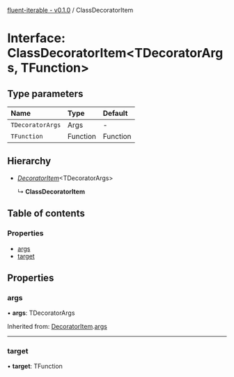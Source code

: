 [fluent-iterable - v0.1.0](../README.md) / ClassDecoratorItem

# Interface: ClassDecoratorItem<TDecoratorArgs, TFunction\>

## Type parameters

Name | Type | Default |
:------ | :------ | :------ |
`TDecoratorArgs` | Args | - |
`TFunction` | Function | Function |

## Hierarchy

* [*DecoratorItem*](decoratoritem.md)<TDecoratorArgs\>

  ↳ **ClassDecoratorItem**

## Table of contents

### Properties

- [args](classdecoratoritem.md#args)
- [target](classdecoratoritem.md#target)

## Properties

### args

• **args**: TDecoratorArgs

Inherited from: [DecoratorItem](decoratoritem.md).[args](decoratoritem.md#args)

___

### target

• **target**: TFunction
